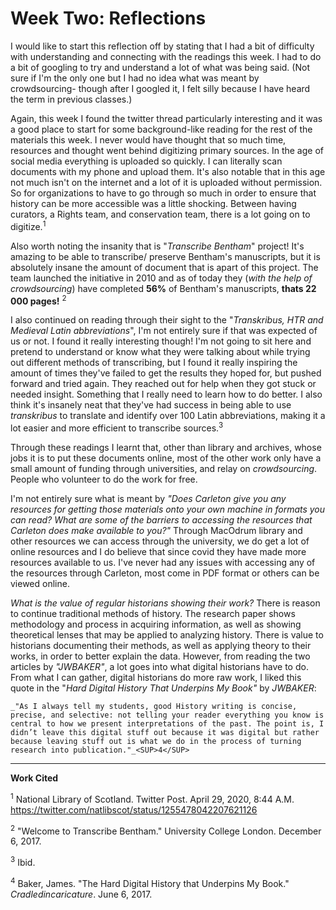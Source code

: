 # Week Two: Reflections

I would like to start this reflection off by stating that I had a bit of difficulty with understanding and connecting with the readings this week. I had to do a bit of googling to try and understand a lot of what was being said. (Not sure if I'm the only one but I had no idea what was meant by crowdsourcing- though after I googled it, I felt silly because I have heard the term in previous classes.)

Again, this week I found the twitter thread particularly interesting and it was a good place to start for some background-like reading for the rest of the materials this week. I never would have thought that so much time, resources and thought went behind digitizing primary sources. In the age of social media everything is uploaded so quickly. I can literally scan documents with my phone and upload them. It's also notable that in this age not much isn't on the internet and a lot of it is uploaded without permission. So for organizations to have to go through so much in order to ensure that history can be more accessible was a little shocking. Between having curators, a Rights team, and conservation team, there is a lot going on to digitize.<SUP>1</SUP>

Also worth noting the insanity that is "_Transcribe Bentham_" project! It's amazing to be able to transcribe/ preserve Bentham's manuscripts, but it is absolutely insane the amount of document that is apart of this project. The team launched the initiative in 2010 and as of today they (_with the help of crowdsourcing_) have completed **56%** of Bentham's manuscripts, **thats 22 000 pages!** <SUP>2</SUP>

I also continued on reading through their sight to the "_Transkribus, HTR and Medieval Latin abbreviations_", I'm not entirely sure if that was expected of us or not. I found it really interesting though! I'm not going to sit here and pretend to understand or know what they were talking about while trying out different methods of transcribing, but I found it really inspiring the amount of times they've failed to get the results they hoped for, but pushed forward and tried again. They reached out for help when they got stuck or needed insight. Something that I really need to learn how to do better. I also think it's insanely neat that they've had success in being able to use _transkribus_ to translate and identify over 100 Latin abbreviations, making it a lot easier and more efficient to transcribe sources.<SUP>3</SUP>

Through these readings I learnt that, other than library and archives, whose jobs it is to put these documents online, most of the other work only have a small amount of funding through universities, and relay on _crowdsourcing_. People who volunteer to do the work for free.

I'm not entirely sure what is meant by _"Does Carleton give you any resources for getting those materials onto your own machine in formats you can read? What are some of the barriers to accessing the resources that Carleton does make available to you?"_ Through MacOdrum library and other resources we can access through the university, we do get a lot of online resources and I do believe that since covid they have made more resources available to us. I've never had any issues with accessing any of the resources through Carleton, most come in PDF format or others can be viewed online.

_What is the value of regular historians showing their work?_ There is reason to continue traditional methods of history. The research paper shows methodology and process in acquiring information, as well as showing theoretical lenses that may be applied to analyzing history. There is value to historians documenting their methods, as well as applying theory to their works, in order to better explain the data. However, from reading the two articles by _"JWBAKER"_, a lot goes into what digital historians have to do. From what I can gather, digital historians do more raw work, I liked this quote in the  "_Hard Digital History That Underpins My Book"_ by _JWBAKER_:

    _"As I always tell my students, good History writing is concise, precise, and selective: not telling your reader everything you know is central to how we present interpretations of the past. The point is, I didn’t leave this digital stuff out because it was digital but rather because leaving stuff out is what we do in the process of turning research into publication."_<SUP>4</SUP>



---
**Work Cited**

<SUP>1</SUP> National Library of Scotland. Twitter Post. April 29, 2020, 8:44 A.M. https://twitter.com/natlibscot/status/1255478042207621126

<SUP>2</SUP> "Welcome to Transcribe Bentham." University College London. December 6, 2017.

<SUP>3</SUP> Ibid.

<SUP>4</SUP> Baker, James. "The Hard Digital History that Underpins My Book." *Cradledincaricature*. June 6, 2017.
